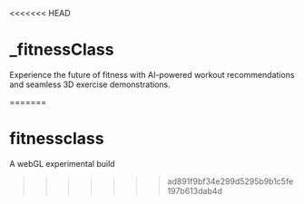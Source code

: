 <<<<<<< HEAD
# _fitnessClass

Experience the future of fitness with AI-powered workout recommendations and seamless 3D exercise demonstrations.

=======
# fitnessclass
A webGL experimental build
>>>>>>> ad891f9bf34e299d5295b9b1c5fe197b613dab4d
